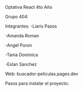 Optativa React 4to Año

Grupo 404:

Integrantes:
  -Liaris Pazos
  
  -Amanda Roman
  
  -Angel Puron
  
  -Tania Dominica
  
  -Eslan Sanchez

Web: buscador-peliculas.pages.dev


Pasos para instalar el proyecto:
